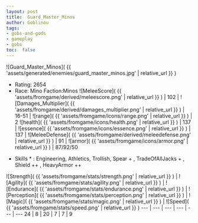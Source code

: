 ```yaml
---
layout: post
title:  Guard_Master_Minos
author: Goblinou
tags:
- gobs-and-gods
- gameplay
- gobs
toc:  false
---
```


![Guard_Master_Minos]( {{ 'assets/generated/enemies/guard_master_minos.jpg' | relative_url }} )
- Rating: 2654
- Race: Mino  Faction:Minos
![MeleeScore]( {{ 'assets/fromgame/derived/meleescore.png' | relative_url }} ) | 102 | ![Damages_Multiplier]( {{ 'assets/fromgame/derived/damages_multiplier.png' | relative_url }} ) | 16-51 | ![range]( {{ 'assets/fromgame/icons/range.png' | relative_url }} ) | 2
![health]( {{ 'assets/fromgame/icons/health.png' | relative_url }} ) | 137 | ![essence]( {{ 'assets/fromgame/icons/essence.png' | relative_url }} ) | 137 | ![MeleeDefense]( {{ 'assets/fromgame/derived/meleedefense.png' | relative_url }} ) | 91 | ![armor]( {{ 'assets/fromgame/icons/armor.png' | relative_url }} ) | 87/92/50
* Skills * : Engineering, Athletics, Trollish, Spear + , TradeOfAllJacks + , Shield ++ , HeavyArmor ++ 

![Strength]( {{ 'assets/fromgame/stats/strength.png' | relative_url }} ) | ![Agility]( {{ 'assets/fromgame/stats/agility.png' | relative_url }} ) | ![Endurance]( {{ 'assets/fromgame/stats/endurance.png' | relative_url }} ) | ![Perception]( {{ 'assets/fromgame/stats/perception.png' | relative_url }} ) | ![Magic]( {{ 'assets/fromgame/stats/magic.png' | relative_url }} ) | ![Speed]( {{ 'assets/fromgame/stats/speed.png' | relative_url }} )
--- | --- | --- | --- | --- | ---
24 | 8 | 20 | 7 | 7 | 9
